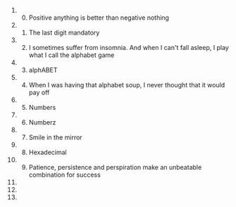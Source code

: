 1. 0. Positive anything is better than negative nothing 
2. 1. The last digit mandatory
3. 2. I sometimes suffer from insomnia. And when I can't fall asleep, I play what I call the alphabet game 
4. 3. alphABET 
5. 4. When I was having that alphabet soup, I never thought that it would pay off 
6. 5. Numbers 
7. 6. Numberz
8. 7. Smile in the mirror
9. 8. Hexadecimal 
10. 9. Patience, persistence and perspiration make an unbeatable combination for success 
11. 
12. 
13.

